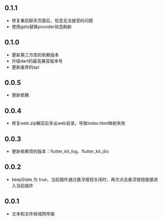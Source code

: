 ## 0.1.1

* 修复重启聊天页面后，信息无法接受的问题
* 使用getx替换provider状态刷新

## 0.1.0

* 更新第三方库的依赖版本
* 升级dart的最高兼容版本号
* 更新废弃的api

## 0.0.5

* 更新依赖

## 0.0.4

* 修复web.zip解压后多出web目录，导致index.html映射失败

## 0.0.3

* 更新依赖项的版本：flutter_kit_log、flutter_kit_dio

## 0.0.2

* keepState 为 true，当前插件通过悬浮按钮关闭时，再次点击悬浮按钮直接进入当前插件

## 0.0.1

* 文本和文件局域网传输